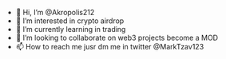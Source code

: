 - 👋 Hi, I’m @Akropolis212
- 👀 I’m interested in crypto airdrop
- 🌱 I’m currently learning in trading
- 💞️ I’m looking to collaborate on web3 projects become a MOD
- 📫 How to reach me jusr dm me in twitter @MarkTzav123

<!---
Akropolis212/Akropolis212 is a ✨ special ✨ repository because its `README.md` (this file) appears on your GitHub profile.
You can click the Preview link to take a look at your changes.
--->
